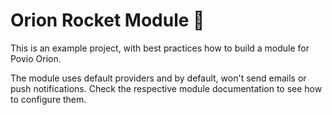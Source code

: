 # Orion Rocket Module 🚀

This is an example project, with best practices how to build a module for Povio Orion.

The module uses default providers and by default, won't send emails or push notifications.
Check the respective module documentation to see how to configure them.
